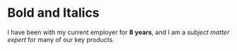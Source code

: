 # Bold and Italics
I have been with my current employer for **8 years**, and I am a *subject matter expert* for many of our key products.
